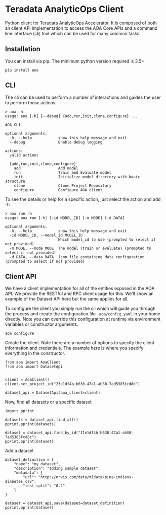 # Teradata AnalyticOps Client

Python client for Teradata AnalyticOps Accelerator. It is composed of both an client API implementation to access the AOA Core APIs and a command line interface (cli) tool which can be used for many common tasks. 

## Installation

You can install via pip. The minimum python version required is 3.5+

```
pip install aoa
```

## CLI

The cli can be used to perform a number of interactions and guides the user to perform those actions. 

```
> aoa -h
usage: aoa [-h] [--debug] {add,run,init,clone,configure} ...

AOA CLI

optional arguments:
  -h, --help            show this help message and exit
  --debug               Enable debug logging

actions:
  valid actions

  {add,run,init,clone,configure}
    add                 Add model
    run                 Train and Evaluate model
    init                Initialize model directory with basic structure
    clone               Clone Project Repository
    configure           Configure AOA client
```

To see the details or help for a specific action, just select the action and add -h

```
> aoa run -h
usage: aoa run [-h] [-id MODEL_ID] [-m MODE] [-d DATA]

optional arguments:
  -h, --help            show this help message and exit
  -id MODEL_ID, --model_id MODEL_ID
                        Which model_id to use (prompted to select if not provided)
  -m MODE, --mode MODE  The model (train or evaluate) (prompted to select if not provided)
  -d DATA, --data DATA  Json file containing data configuration (prompted to select if not provided)
```

## Client API

We have a client implementation for all of the entities exposed in the AOA API. We provide the RESTful and RPC client usage for this. We'll show an example of the Dataset API here but the same applies for all.

To configure the client you simply run the cli which will guide you through the process and create the configuration file `.aoa/config.yaml` in your home directly. Note you can override this configuration at runtime via environment variables or constructor arguments. 

```
aoa configure
```

Create the client. Note there are a number of options to specify the client information and credentials. The example here is where you specify everything in the constructor. 

```
from aoa import AoaClient
from aoa import DatasetApi


client = AoaClient()
client.set_project_id("23e1df4b-b630-47a1-ab80-7ad5385fcd8d")

dataset_api = DatasetApi(aoa_client=client)

```

Now, find all datasets or a specific dataset
```
import pprint

datasets = dataset_api.find_all()
pprint.pprint(datasets)

dataset = dataset_api.find_by_id("11e1df4b-b630-47a1-ab80-7ad5385fcd8c")
pprint.pprint(dataset)
```

Add a dataset
```
dataset_definition = {
    "name": "my dataset",
    "description": "adding sample dataset",
    "metadata": {
        "url": "http://nrvis.com/data/mldata/pima-indians-diabetes.csv",
        "test_split": "0.2"
    }
}

dataset = dataset_api.save(dataset=dataset_definition)
pprint.pprint(dataset)
```
